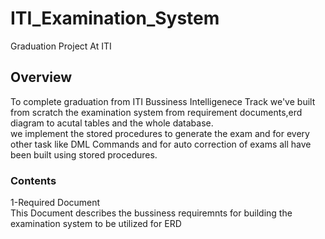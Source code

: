 # ITI_Examination_System
Graduation Project At ITI 
## Overview
To complete graduation from ITI Bussiness Intelligenece Track we've built from scratch the examination system from requirement documents,erd diagram to acutal tables and the whole database.<br>
we implement the stored procedures to generate the exam and for every other task like DML Commands  and for auto correction of exams  all have been built using stored procedures.<br>
### Contents
1-Required Document <br>
This Document describes the bussiness requiremnts for building the examination system to be utilized for ERD 



